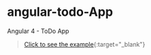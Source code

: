 # angular-todo-App
Angular 4 - ToDo App

> [Click to see the example](https://plnkr.co/edit/A24UNr8mnMwhkHdfGfz3?p=preview){:target="_blank"}
